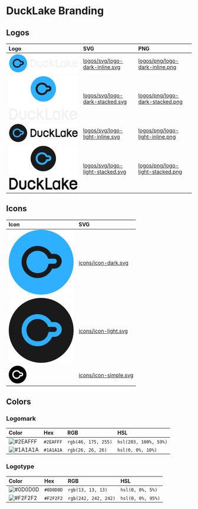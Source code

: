 # DuckLake Branding

## Logos

| Logo                                                    | SVG                                                                  | PNG                                                                  |
| :------------------------------------------------------ | :------------------------------------------------------------------- | :------------------------------------------------------------------- |
| ![logo-dark-inline](logos/svg/logo-dark-inline.svg)     | [logos/svg/logo-dark-inline.svg](logos/svg/logo-dark-inline.svg)     | [logos/png/logo-dark-inline.png](logos/png/logo-dark-inline.png)     |
| ![logo-dark-stacked](logos/svg/logo-dark-stacked.svg)   | [logos/svg/logo-dark-stacked.svg](logos/svg/logo-dark-stacked.svg)   | [logos/png/logo-dark-stacked.png](logos/png/logo-dark-stacked.png)   |
| ![logo-light-inline](logos/svg/logo-light-inline.svg)   | [logos/svg/logo-light-inline.svg](logos/svg/logo-light-inline.svg)   | [logos/png/logo-light-inline.png](logos/png/logo-light-inline.png)   |
| ![logo-light-stacked](logos/svg/logo-light-stacked.svg) | [logos/svg/logo-light-stacked.svg](logos/svg/logo-light-stacked.svg) | [logos/png/logo-light-stacked.png](logos/png/logo-light-stacked.png) |

## Icons

| Icon                                  | SVG                                            |
| :------------------------------------ | :--------------------------------------------- |
| ![icon-dark](icons/icon-dark.svg)     | [icons/icon-dark.svg](icons/icon-dark.svg)     |
| ![icon-light](icons/icon-light.svg)   | [icons/icon-light.svg](icons/icon-light.svg)   |
| ![icon-simple](icons/icon-simple.svg) | [icons/icon-simple.svg](icons/icon-simple.svg) |

## Colors

### Logomark

| Color                                              | Hex       | RGB                 | HSL                   |
| :------------------------------------------------- | :-------- | :------------------ | :-------------------- |
| ![#2EAFFF](https://place-hold.it/24/2EAFFF?text=+) | `#2EAFFF` | `rgb(46, 175, 255)` | `hsl(203, 100%, 59%)` |
| ![#1A1A1A](https://place-hold.it/24/1A1A1A?text=+) | `#1A1A1A` | `rgb(26, 26, 26)`   | `hsl(0, 0%, 10%)`     |

### Logotype

| Color                                              | Hex       | RGB                  | HSL               |
| :------------------------------------------------- | :-------- | :------------------- | :---------------- |
| ![#0D0D0D](https://place-hold.it/24/0D0D0D?text=+) | `#0D0D0D` | `rgb(13, 13, 13)`    | `hsl(0, 0%, 5%)`  |
| ![#F2F2F2](https://place-hold.it/24/F2F2F2?text=+) | `#F2F2F2` | `rgb(242, 242, 242)` | `hsl(0, 0%, 95%)` |
